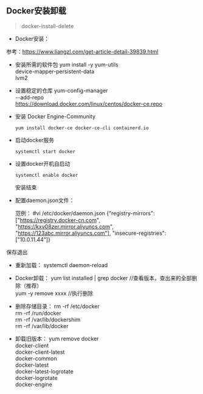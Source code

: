 ## Docker安装卸载

>docker-install-delete

* Docker安装：

参考：https://www.liangzl.com/get-article-detail-39839.html

* 安装所需的软件包
      yum install -y yum-utils \
  	device-mapper-persistent-data \
  	lvm2

* 设置稳定的仓库
      yum-config-manager \
        --add-repo \
   	 https://download.docker.com/linux/centos/docker-ce.repo

* 安装 Docker Engine-Community

      yum install docker-ce docker-ce-cli containerd.io

* 启动docker服务

      systemctl start docker

* 设置docker开机自启动

      systemctl enable docker

  安装结束

* 配置daemon.json文件：

  范例：
      #vi /etc/docker/daemon.json
      {"registry-mirrors": 
      ["https://registry.docker-cn.com",
		       "https://kxv08zer.mirror.aliyuncs.com",
		       "https://123abc.mirror.aliyuncs.com"],
        	"insecure-registries": ["10.0.11.44"]}

保存退出

* 重新加载：
      systemctl daemon-reload

* Docker卸载：
        yum list installed | grep docker   //查看版本，查出来的全部删除（推荐）\
        yum -y remove xxxx	//执行删除

* 删除存储目录：
        rm -rf /etc/docker\
        rm -rf /run/docker\
        rm -rf /var/lib/dockershim\
        rm -rf /var/lib/docker

* 卸载旧版本：
       yum remove docker \
                  docker-client \
                  docker-client-latest \
                  docker-common \
                  docker-latest \
                  docker-latest-logrotate \
                  docker-logrotate \
                  docker-engine

